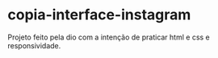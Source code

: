 # copia-interface-instagram<br>
<p>Projeto feito pela dio com a intenção de praticar html e css e responsividade.</p>
